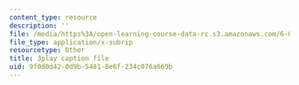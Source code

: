 ```yaml
---
content_type: resource
description: ''
file: /media/https%3A/open-learning-course-data-rc.s3.amazonaws.com/6-004-computation-structures-spring-2017/9f0d0d420d9b54818e6f234c076a669b_58edfKe-LO8.vtt
file_type: application/x-subrip
resourcetype: Other
title: 3play caption file
uid: 9f0d0d42-0d9b-5481-8e6f-234c076a669b
---
```

